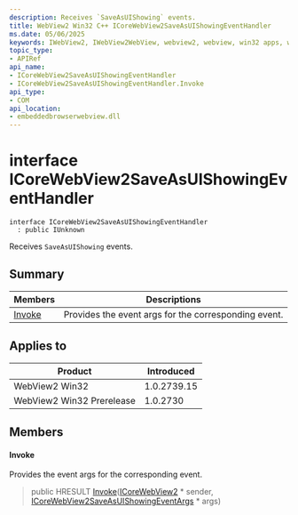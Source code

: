 ```yaml
---
description: Receives `SaveAsUIShowing` events.
title: WebView2 Win32 C++ ICoreWebView2SaveAsUIShowingEventHandler
ms.date: 05/06/2025
keywords: IWebView2, IWebView2WebView, webview2, webview, win32 apps, win32, edge, ICoreWebView2, ICoreWebView2Controller, browser control, edge html, ICoreWebView2SaveAsUIShowingEventHandler
topic_type: 
- APIRef
api_name:
- ICoreWebView2SaveAsUIShowingEventHandler
- ICoreWebView2SaveAsUIShowingEventHandler.Invoke
api_type:
- COM
api_location:
- embeddedbrowserwebview.dll
---
```


# interface ICoreWebView2SaveAsUIShowingEventHandler

```
interface ICoreWebView2SaveAsUIShowingEventHandler
  : public IUnknown
```

Receives `SaveAsUIShowing` events.

## Summary

 Members                        | Descriptions
--------------------------------|---------------------------------------------
[Invoke](#invoke) | Provides the event args for the corresponding event.

## Applies to

Product                         | Introduced
--------------------------------|---------------------------------------------
WebView2 Win32            |    1.0.2739.15
WebView2 Win32 Prerelease |    1.0.2730

## Members

#### Invoke

Provides the event args for the corresponding event.

> public HRESULT [Invoke](#invoke)([ICoreWebView2](icorewebview2.md#icorewebview2) * sender, [ICoreWebView2SaveAsUIShowingEventArgs](icorewebview2saveasuishowingeventargs.md#icorewebview2saveasuishowingeventargs) * args)

